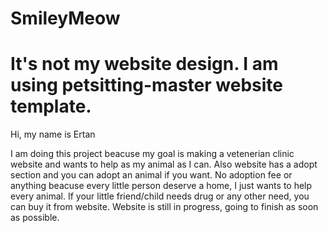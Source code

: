 # SmileyMeow

# It's not my website design. I am using petsitting-master website template.

Hi, my name is Ertan

I am doing this project beacuse my goal is making a vetenerian clinic website and wants to help as my animal as I can. Also website has a adopt section and you can adopt an animal if you want. No adoption fee or anything beacuse every little person deserve a home, I just wants to help every animal. If your little friend/child needs drug or any other need, you can buy it from website. Website is still in progress, going to finish as soon as possible. 
